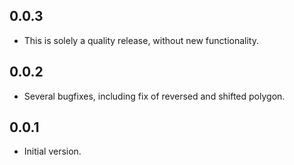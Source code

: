 ## 0.0.3 
- This is solely a quality release, without new functionality.

## 0.0.2

- Several bugfixes, including fix of reversed and shifted polygon.

## 0.0.1

- Initial version.
